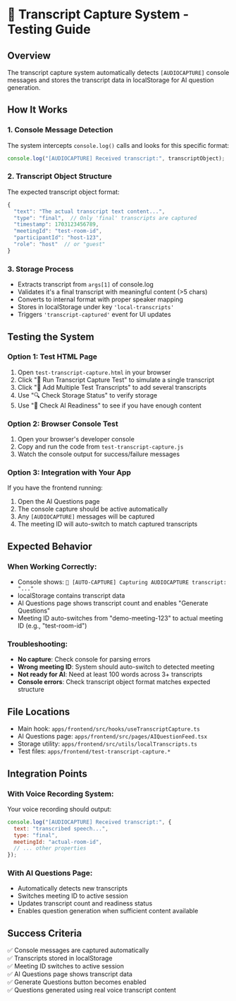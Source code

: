 # 🎤 Transcript Capture System - Testing Guide

## Overview
The transcript capture system automatically detects `[AUDIOCAPTURE]` console messages and stores the transcript data in localStorage for AI question generation.

## How It Works

### 1. Console Message Detection
The system intercepts `console.log()` calls and looks for this specific format:
```javascript
console.log("[AUDIOCAPTURE] Received transcript:", transcriptObject);
```

### 2. Transcript Object Structure
The expected transcript object format:
```javascript
{
  "text": "The actual transcript text content...",
  "type": "final",  // Only 'final' transcripts are captured
  "timestamp": 1703123456789,
  "meetingId": "test-room-id",
  "participantId": "host-123", 
  "role": "host"  // or "guest"
}
```

### 3. Storage Process
- Extracts transcript from `args[1]` of console.log
- Validates it's a final transcript with meaningful content (>5 chars)
- Converts to internal format with proper speaker mapping
- Stores in localStorage under key `'local-transcripts'`
- Triggers `'transcript-captured'` event for UI updates

## Testing the System

### Option 1: Test HTML Page
1. Open `test-transcript-capture.html` in your browser
2. Click "🧪 Run Transcript Capture Test" to simulate a single transcript
3. Click "📝 Add Multiple Test Transcripts" to add several transcripts
4. Use "🔍 Check Storage Status" to verify storage
5. Use "🧠 Check AI Readiness" to see if you have enough content

### Option 2: Browser Console Test
1. Open your browser's developer console
2. Copy and run the code from `test-transcript-capture.js`
3. Watch the console output for success/failure messages

### Option 3: Integration with Your App
If you have the frontend running:
1. Open the AI Questions page
2. The console capture should be active automatically
3. Any `[AUDIOCAPTURE]` messages will be captured
4. The meeting ID will auto-switch to match captured transcripts

## Expected Behavior

### When Working Correctly:
- Console shows: `🎤 [AUTO-CAPTURE] Capturing AUDIOCAPTURE transcript: "..."`
- localStorage contains transcript data
- AI Questions page shows transcript count and enables "Generate Questions"
- Meeting ID auto-switches from "demo-meeting-123" to actual meeting ID (e.g., "test-room-id")

### Troubleshooting:
- **No capture**: Check console for parsing errors
- **Wrong meeting ID**: System should auto-switch to detected meeting
- **Not ready for AI**: Need at least 100 words across 3+ transcripts
- **Console errors**: Check transcript object format matches expected structure

## File Locations
- Main hook: `apps/frontend/src/hooks/useTranscriptCapture.ts`
- AI Questions page: `apps/frontend/src/pages/AIQuestionFeed.tsx`  
- Storage utility: `apps/frontend/src/utils/localTranscripts.ts`
- Test files: `apps/frontend/test-transcript-capture.*`

## Integration Points

### With Voice Recording System:
Your voice recording should output:
```javascript
console.log("[AUDIOCAPTURE] Received transcript:", {
  text: "transcribed speech...",
  type: "final",
  meetingId: "actual-room-id",
  // ... other properties
});
```

### With AI Questions Page:
- Automatically detects new transcripts
- Switches meeting ID to active session
- Updates transcript count and readiness status
- Enables question generation when sufficient content available

## Success Criteria
✅ Console messages are captured automatically  
✅ Transcripts stored in localStorage  
✅ Meeting ID switches to active session  
✅ AI Questions page shows transcript data  
✅ Generate Questions button becomes enabled  
✅ Questions generated using real voice transcript content